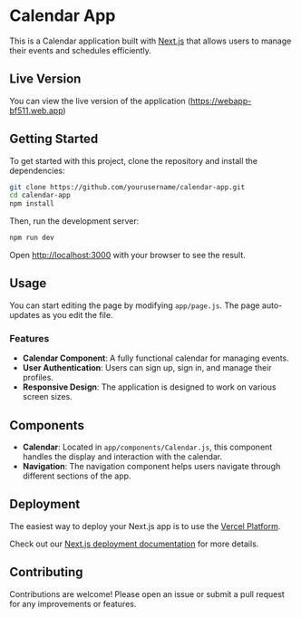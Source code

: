 # Calendar App

This is a Calendar application built with [Next.js](https://nextjs.org) that allows users to manage their events and schedules efficiently.

## Live Version

You can view the live version of the application (https://webapp-bf511.web.app)

## Getting Started

To get started with this project, clone the repository and install the dependencies:

```bash
git clone https://github.com/yourusername/calendar-app.git
cd calendar-app
npm install
```

Then, run the development server:

```bash
npm run dev
```

Open [http://localhost:3000](http://localhost:3000) with your browser to see the result.

## Usage

You can start editing the page by modifying `app/page.js`. The page auto-updates as you edit the file.

### Features

- **Calendar Component**: A fully functional calendar for managing events.
- **User Authentication**: Users can sign up, sign in, and manage their profiles.
- **Responsive Design**: The application is designed to work on various screen sizes.

## Components

- **Calendar**: Located in `app/components/Calendar.js`, this component handles the display and interaction with the calendar.
- **Navigation**: The navigation component helps users navigate through different sections of the app.

## Deployment

The easiest way to deploy your Next.js app is to use the [Vercel Platform](https://vercel.com/new?utm_medium=default-template&filter=next.js&utm_source=create-next-app&utm_campaign=create-next-app-readme).

Check out our [Next.js deployment documentation](https://nextjs.org/docs/app/building-your-application/deploying) for more details.

## Contributing

Contributions are welcome! Please open an issue or submit a pull request for any improvements or features.
